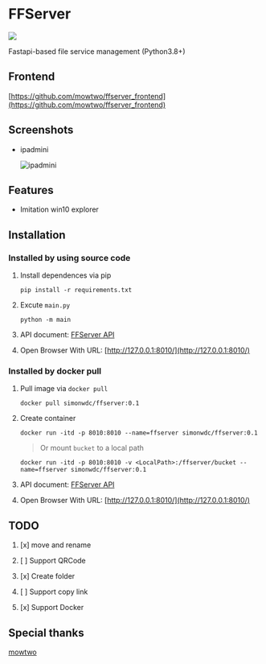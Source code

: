 # FFServer

![](https://github.com/nanarino/ffserver/blob/main/static/screenshot/ffserver.png)

Fastapi-based file service management (Python3.8+)


## Frontend

[https://github.com/mowtwo/ffserver_frontend](https://github.com/mowtwo/ffserver_frontend)

## Screenshots

- ipadmini

    ![ipadmini](https://github.com/nanarino/ffserver/blob/main/static/screenshot/ipadmini.png)

## Features

- Imitation win10 explorer

## Installation

### Installed by using source code

1. Install dependences via pip
    ```
    pip install -r requirements.txt
    ```

2. Excute `main.py`
    ```
    python -m main
    ```

3. API document: [FFServer API](http://127.0.0.1:8010/docs)

4. Open Browser With URL: [http://127.0.0.1:8010/](http://127.0.0.1:8010/)

### Installed by docker pull

1. Pull image via `docker pull`
    ```
    docker pull simonwdc/ffserver:0.1
    ```
2. Create container
    ```
    docker run -itd -p 8010:8010 --name=ffserver simonwdc/ffserver:0.1
    ```
    > Or mount `bucket` to a local path
    ```
    docker run -itd -p 8010:8010 -v <LocalPath>:/ffserver/bucket --name=ffserver simonwdc/ffserver:0.1
    ```
3. API document: [FFServer API](http://127.0.0.1:8010/docs)

4. Open Browser With URL: [http://127.0.0.1:8010/](http://127.0.0.1:8010/)

## TODO

1. [x] move and rename

2. [ ] Support QRCode

3. [x] Create folder

4. [ ] Support copy link

5. [x] Support Docker

## Special thanks

[mowtwo](https://github.com/mowtwo)

